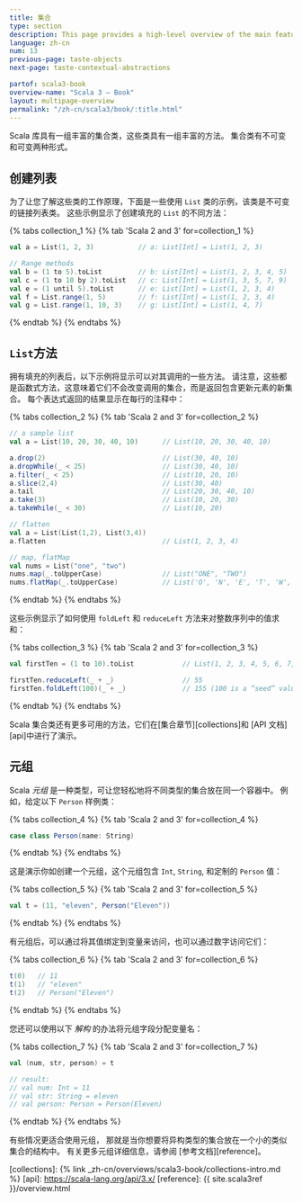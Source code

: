 ```yaml
---
title: 集合
type: section
description: This page provides a high-level overview of the main features of the Scala 3 programming language.
language: zh-cn
num: 13
previous-page: taste-objects
next-page: taste-contextual-abstractions

partof: scala3-book
overview-name: "Scala 3 — Book"
layout: multipage-overview
permalink: "/zh-cn/scala3/book/:title.html"
---
```



Scala 库具有一组丰富的集合类，这些类具有一组丰富的方法。
集合类有不可变和可变两种形式。

## 创建列表

为了让您了解这些类的工作原理，下面是一些使用 `List` 类的示例，该类是不可变的链接列表类。
这些示例显示了创建填充的 `List` 的不同方法：

{% tabs collection_1 %}
{% tab 'Scala 2 and 3' for=collection_1 %}

```scala
val a = List(1, 2, 3)           // a: List[Int] = List(1, 2, 3)

// Range methods
val b = (1 to 5).toList         // b: List[Int] = List(1, 2, 3, 4, 5)
val c = (1 to 10 by 2).toList   // c: List[Int] = List(1, 3, 5, 7, 9)
val e = (1 until 5).toList      // e: List[Int] = List(1, 2, 3, 4)
val f = List.range(1, 5)        // f: List[Int] = List(1, 2, 3, 4)
val g = List.range(1, 10, 3)    // g: List[Int] = List(1, 4, 7)
```

{% endtab %}
{% endtabs %}

## `List`方法

拥有填充的列表后，以下示例将显示可以对其调用的一些方法。
请注意，这些都是函数式方法，这意味着它们不会改变调用的集合，而是返回包含更新元素的新集合。
每个表达式返回的结果显示在每行的注释中：

{% tabs collection_2 %}
{% tab 'Scala 2 and 3' for=collection_2 %}

```scala
// a sample list
val a = List(10, 20, 30, 40, 10)      // List(10, 20, 30, 40, 10)

a.drop(2)                             // List(30, 40, 10)
a.dropWhile(_ < 25)                   // List(30, 40, 10)
a.filter(_ < 25)                      // List(10, 20, 10)
a.slice(2,4)                          // List(30, 40)
a.tail                                // List(20, 30, 40, 10)
a.take(3)                             // List(10, 20, 30)
a.takeWhile(_ < 30)                   // List(10, 20)

// flatten
val a = List(List(1,2), List(3,4))
a.flatten                             // List(1, 2, 3, 4)

// map, flatMap
val nums = List("one", "two")
nums.map(_.toUpperCase)               // List("ONE", "TWO")
nums.flatMap(_.toUpperCase)           // List('O', 'N', 'E', 'T', 'W', 'O')
```

{% endtab %}
{% endtabs %}

这些示例显示了如何使用 `foldLeft` 和 `reduceLeft` 方法来对整数序列中的值求和：

{% tabs collection_3 %}
{% tab 'Scala 2 and 3' for=collection_3 %}

```scala
val firstTen = (1 to 10).toList            // List(1, 2, 3, 4, 5, 6, 7, 8, 9, 10)

firstTen.reduceLeft(_ + _)                 // 55
firstTen.foldLeft(100)(_ + _)              // 155 (100 is a “seed” value)
```

{% endtab %}
{% endtabs %}

Scala 集合类还有更多可用的方法，它们在[集合章节][collections]和 [API 文档][api]中进行了演示。

## 元组

Scala _元组_ 是一种类型，可让您轻松地将不同类型的集合放在同一个容器中。
例如，给定以下 `Person` 样例类：

{% tabs collection_4 %}
{% tab 'Scala 2 and 3' for=collection_4 %}

```scala
case class Person(name: String)
```

{% endtab %}
{% endtabs %}

这是演示你如创建一个元组，这个元组包含 `Int`, `String`, 和定制的 `Person` 值：

{% tabs collection_5 %}
{% tab 'Scala 2 and 3' for=collection_5 %}

```scala
val t = (11, "eleven", Person("Eleven"))
```

{% endtab %}
{% endtabs %}

有元组后，可以通过将其值绑定到变量来访问，也可以通过数字访问它们：

{% tabs collection_6 %}
{% tab 'Scala 2 and 3' for=collection_6 %}

```scala
t(0)   // 11
t(1)   // "eleven"
t(2)   // Person("Eleven")
```

{% endtab %}
{% endtabs %}

您还可以使用以下 _解构_ 的办法将元组字段分配变量名：

{% tabs collection_7 %}
{% tab 'Scala 2 and 3' for=collection_7 %}

```scala
val (num, str, person) = t

// result:
// val num: Int = 11
// val str: String = eleven
// val person: Person = Person(Eleven)
```

{% endtab %}
{% endtabs %}

有些情况更适合使用元组， 那就是当你想要将异构类型的集合放在一个小的类似集合的结构中。
有关更多元组详细信息，请参阅 [参考文档][reference]。

[collections]: {% link _zh-cn/overviews/scala3-book/collections-intro.md %}
[api]: https://scala-lang.org/api/3.x/
[reference]: {{ site.scala3ref }}/overview.html
